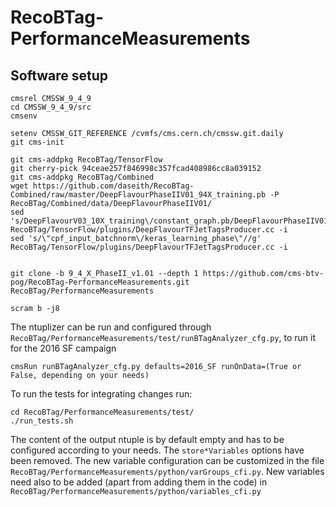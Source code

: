 # RecoBTag-PerformanceMeasurements

## Software setup

```
cmsrel CMSSW_9_4_9
cd CMSSW_9_4_9/src
cmsenv

setenv CMSSW_GIT_REFERENCE /cvmfs/cms.cern.ch/cmssw.git.daily
git cms-init

git cms-addpkg RecoBTag/TensorFlow
git cherry-pick 94ceae257f846998c357fcad408986cc8a039152
git cms-addpkg RecoBTag/Combined
wget https://github.com/daseith/RecoBTag-Combined/raw/master/DeepFlavourPhaseIIV01_94X_training.pb -P RecoBTag/Combined/data/DeepFlavourPhaseIIV01/
sed 's/DeepFlavourV03_10X_training\/constant_graph.pb/DeepFlavourPhaseIIV01\/DeepFlavourPhaseIIV01_94X_training.pb/' RecoBTag/TensorFlow/plugins/DeepFlavourTFJetTagsProducer.cc -i
sed 's/\"cpf_input_batchnorm\/keras_learning_phase\"//g' RecoBTag/TensorFlow/plugins/DeepFlavourTFJetTagsProducer.cc -i


git clone -b 9_4_X_PhaseII_v1.01 --depth 1 https://github.com/cms-btv-pog/RecoBTag-PerformanceMeasurements.git RecoBTag/PerformanceMeasurements

scram b -j8

```

The ntuplizer can be run and configured through ```RecoBTag/PerformanceMeasurements/test/runBTagAnalyzer_cfg.py```, to run it for the 2016 SF campaign

```
cmsRun runBTagAnalyzer_cfg.py defaults=2016_SF runOnData=(True or False, depending on your needs)
```

To run the tests for integrating changes run:

```
cd RecoBTag/PerformanceMeasurements/test/
./run_tests.sh
```
The content of the output ntuple is by default empty and has to be configured according to your needs. The ```store*Variables``` options have been removed.
The new variable configuration can be customized in the file ```RecoBTag/PerformanceMeasurements/python/varGroups_cfi.py```.
New variables need also to be added (apart from adding them in the code) in ```RecoBTag/PerformanceMeasurements/python/variables_cfi.py```
